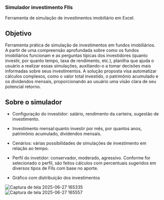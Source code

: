### Simulador investimento FIIs
Ferramenta de simulação de investimentos imobiliário em Excel.

## Objetivo 
Ferramenta prática de simulação de investimentos em fundos imobiliários. A partir de uma compreensão aprofundada sobre como os fundos imobiliários funcionam e as perguntas típicas dos investidores (quanto investir, por quanto tempo, taxa de rendimento, etc.), planilha que ajuda o usuário a realizar essas simulações, auxiliando-o a tomar decisões mais informadas sobre seus investimentos. A solução proposta visa automatizar cálculos complexos, como o valor total investido, o patrimônio acumulado e os dividendos mensais, proporcionando ao usuário uma visão clara de seu potencial retorno.

## Sobre o simulador

- Configuração do investidor: salário, rendimento da carteira, sugestão de investimento.

- Investimento mensal:quanto investir por mês, por quantos anos, patrimônio acumulado, dividendos mensais.

- Cenários: várias possibilidades de simulações de investimento em relação ao tempo.

- Perfil do invetidor: conservador, moderado, agressivo. Conforme for selecionado o perfil, são feitos cálculos com percentuais sugeridos em diversos tipos de FIIs com base no aporte.

- Gráfico com distribuição dos investimentos

![Captura de tela 2025-06-27 165335](https://github.com/user-attachments/assets/4dfe3e22-629e-491a-b804-f598ca602b5d) ![Captura de tela 2025-06-27 165557](https://github.com/user-attachments/assets/24a32b5a-6092-42c9-b577-423b0a4a56b0)









